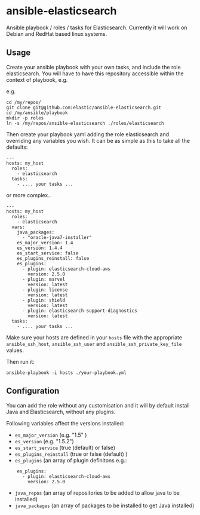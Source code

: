 # ansible-elasticsearch

Ansible playbook / roles / tasks for Elasticsearch.  Currently it will work on Debian and RedHat based linux systems.

## Usage

Create your ansible playbook with your own tasks, and include the role elasticsearch.
You will have to have this repository accessible within the context of playbook, e.g.

e.g. 

```
cd /my/repos/
git clone git@github.com:elastic/ansible-elasticsearch.git
cd /my/ansible/playbook
mkdir -p roles
ln -s /my/repos/ansible-elasticsearch ./roles/elasticsearch
```

Then create your playbook yaml adding the role elasticsearch and overriding any variables you wish.  It can be as simple as this to take all the defaults:


```
---
hosts: my_host
  roles:
    - elasticsearch
  tasks:
    - .... your tasks ...
```

or more complex..


```
---
hosts: my_host
  roles:
    - elasticsearch
  vars:
    java_packages:
      - "oracle-java7-installer"
    es_major_version: 1.4
    es_version: 1.4.4
    es_start_service: false
    es_plugins_reinstall: false
    es_plugins:
      - plugin: elasticsearch-cloud-aws
        version: 2.5.0
      - plugin: marvel
        version: latest
      - plugin: license
        version: latest
      - plugin: shield
        version: latest
      - plugin: elasticsearch-support-diagnostics
        version: latest
  tasks:
    - .... your tasks ...
```

Make sure your hosts are defined in your ```hosts``` file with the appropriate ```ansible_ssh_host```,  ```ansible_ssh_user``` and ```ansible_ssh_private_key_file``` values.

Then run it:

```
ansible-playbook -i hosts ./your-playbook.yml
```

## Configuration
You can add the role without any customisation and it will by default install Java and Elasticsearch, without any plugins.

Following variables affect the versions installed:

* ```es_major_version``` (e.g. "1.5" )
* ```es_version``` (e.g. "1.5.2")
* ```es_start_service``` (true (default) or false)
* ```es_plugins_reinstall``` (true or false (default) )
* ```es_plugins``` (an array of plugin definitons e.g.:

```
    es_plugins:
      - plugin: elasticsearch-cloud-aws
        version: 2.5.0
 ```

* ```java_repos``` (an array of repositories to be added to allow java to be installed)
* ```java_packages``` (an array of packages to be installed to get Java installed)
